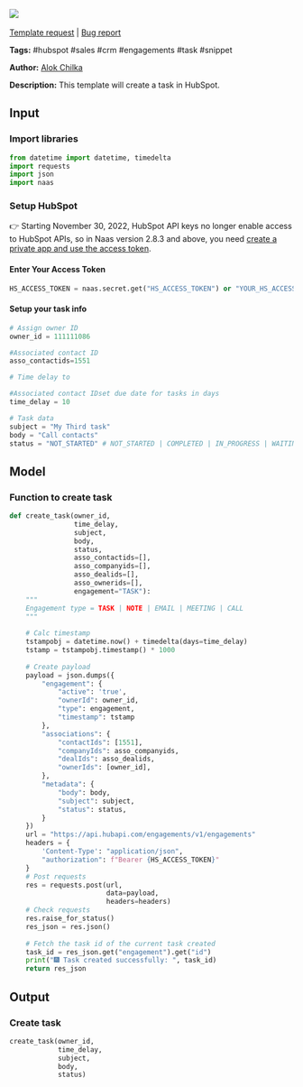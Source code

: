 <a href="https://app.naas.ai/user-redirect/naas/downloader?url=https://raw.githubusercontent.com/jupyter-naas/awesome-notebooks/master/HubSpot/HubSpot_Create_Task.ipynb" target="_parent"><img src="https://naasai-public.s3.eu-west-3.amazonaws.com/open_in_naas.svg"/></a><br><br><a href="https://github.com/jupyter-naas/awesome-notebooks/issues/new?assignees=&labels=&template=template-request.md&title=Tool+-+Action+of+the+notebook+">Template request</a> | <a href="https://github.com/jupyter-naas/awesome-notebooks/issues/new?assignees=&labels=bug&template=bug_report.md&title=HubSpot+-+Create+Task:+Error+short+description">Bug report</a>

**Tags:** #hubspot #sales #crm #engagements #task #snippet

**Author:** [Alok Chilka](https://www.linkedin.com/in/calok64/)

**Description:** This template will create a task in HubSpot. 

## Input

### Import libraries


```python
from datetime import datetime, timedelta
import requests
import json
import naas
```

### Setup HubSpot
👉 Starting November 30, 2022, HubSpot API keys no longer enable access to HubSpot APIs, so in Naas version 2.8.3 and above, you need [create a private app and use the access token](https://developers.hubspot.com/docs/api/private-apps).

#### Enter Your Access Token


```python
HS_ACCESS_TOKEN = naas.secret.get("HS_ACCESS_TOKEN") or "YOUR_HS_ACCESS_TOKEN"
```

#### Setup your task info


```python
# Assign owner ID
owner_id = 111111086

#Associated contact ID
asso_contactids=1551

# Time delay to

#Associated contact IDset due date for tasks in days
time_delay = 10

# Task data
subject = "My Third task"
body = "Call contacts"
status = "NOT_STARTED" # NOT_STARTED | COMPLETED | IN_PROGRESS | WAITING | DEFERRED
```

## Model

### Function to create task


```python
def create_task(owner_id,
                time_delay,
                subject,
                body,
                status,
                asso_contactids=[],
                asso_companyids=[],
                asso_dealids=[],
                asso_ownerids=[],
                engagement="TASK"):
    """
    Engagement type = TASK | NOTE | EMAIL | MEETING | CALL 
    """
    
    # Calc timestamp
    tstampobj = datetime.now() + timedelta(days=time_delay)
    tstamp = tstampobj.timestamp() * 1000
     
    # Create payload
    payload = json.dumps({
        "engagement": {
            "active": 'true',
            "ownerId": owner_id,
            "type": engagement,
            "timestamp": tstamp
        },
        "associations": {
            "contactIds": [1551],
            "companyIds": asso_companyids,
            "dealIds": asso_dealids,
            "ownerIds": [owner_id],
        },
        "metadata": {
            "body": body,
            "subject": subject,
            "status": status,
        }
    })
    url = "https://api.hubapi.com/engagements/v1/engagements"
    headers = {
        'Content-Type': "application/json",
        "authorization": f"Bearer {HS_ACCESS_TOKEN}"
    }
    # Post requests
    res = requests.post(url,
                        data=payload,
                        headers=headers)
    # Check requests
    res.raise_for_status()
    res_json = res.json()
    
    # Fetch the task id of the current task created
    task_id = res_json.get("engagement").get("id")
    print("🎆 Task created successfully: ", task_id)
    return res_json
```

## Output

### Create task


```python
create_task(owner_id,
            time_delay,
            subject,
            body,
            status)
```
